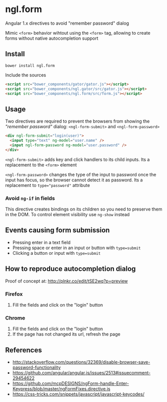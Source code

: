 ngl.form
========

Angular 1.x directives to avoid "remember password" dialog

Mimic `<form>` behavior wihtout using the `<form>` tag, allowing to create forms
without native autocompletion support

Install
-------

    bower install ngl.form

Include the sources

```html
<script src="bower_components/gator/gator.js"></script>
<script src="bower_components/ngl.gator/src/gator.js"></script>
<script src="bower_components/ngl.form/src/form.js"></script>
```

Usage
-----

Two directives are required to prevent the browsers from showing the
_"remember password"_ dialog: `<ngl-form-submit>` and `<ngl-form-password>`

```html
<div ngl-form-submit="login(user)">
  <input type="text" ng-model="user.name" />
  <input ngl-form-password ng-model="user.password" />
</div>
```

`<ngl-form-submit>` adds key and click handlers to its child inputs. Its a
replacement to the `<form>` element

`<ngl-form-password>` changes the type of the input to password once the input has
focus, so the browser cannot detect it as password. Its a replacement to
`type="password"` attribute

### Avoid `ng-if` in fields

This directive creates bindings on its children so you need to preserve them
in the DOM. To control element visibility use `ng-show` instead

Events causing form submission
------------------------------

  * Pressing enter in a text field
  * Pressing space or enter in an input or button with `type=submit`
  * Clicking a button or input with `type=submit`

How to reproduce autocompletion dialog
--------------------------------------

Proof of concept at: <http://plnkr.co/edit/tSE2wq?p=preview>

### Firefox

 1. Fill the fields and click on the "login" button

### Chrome

 1. Fill the fields and click on the "login" button
 2. If the page has not changed its url, refresh the page

References
----------

  * <http://stackoverflow.com/questions/32369/disable-browser-save-password-functionality>
  * <https://github.com/angular/angular.js/issues/2513#issuecomment-29454622>
  * <https://github.com/mcpDESIGNS/ngForm-handle-Enter-Keypress/blob/master/ngFormFixes.directive.js>
  * <https://css-tricks.com/snippets/javascript/javascript-keycodes/>
